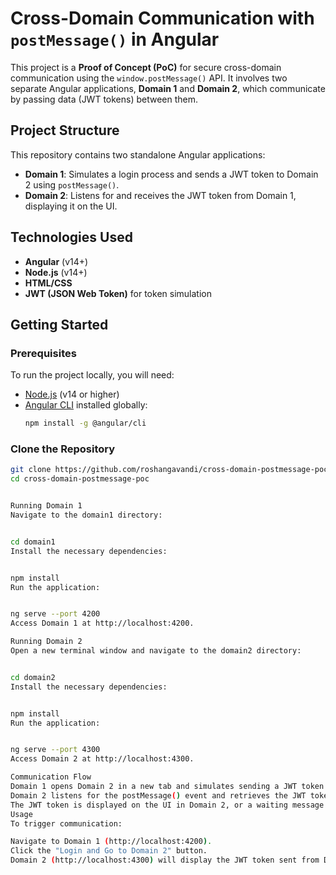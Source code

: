 # Cross-Domain Communication with `postMessage()` in Angular

This project is a **Proof of Concept (PoC)** for secure cross-domain communication using the `window.postMessage()` API. It involves two separate Angular applications, **Domain 1** and **Domain 2**, which communicate by passing data (JWT tokens) between them.

## Project Structure

This repository contains two standalone Angular applications:
- **Domain 1**: Simulates a login process and sends a JWT token to Domain 2 using `postMessage()`.
- **Domain 2**: Listens for and receives the JWT token from Domain 1, displaying it on the UI.

## Technologies Used

- **Angular** (v14+)
- **Node.js** (v14+)
- **HTML/CSS**
- **JWT (JSON Web Token)** for token simulation

## Getting Started

### Prerequisites

To run the project locally, you will need:
- [Node.js](https://nodejs.org/en/download/) (v14 or higher)
- [Angular CLI](https://angular.io/cli) installed globally: 
    ```bash
    npm install -g @angular/cli
    ```

### Clone the Repository

```bash
git clone https://github.com/roshangavandi/cross-domain-postmessage-poc
cd cross-domain-postmessage-poc


Running Domain 1
Navigate to the domain1 directory:


cd domain1
Install the necessary dependencies:


npm install
Run the application:


ng serve --port 4200
Access Domain 1 at http://localhost:4200.

Running Domain 2
Open a new terminal window and navigate to the domain2 directory:


cd domain2
Install the necessary dependencies:


npm install
Run the application:


ng serve --port 4300
Access Domain 2 at http://localhost:4300.

Communication Flow
Domain 1 opens Domain 2 in a new tab and simulates sending a JWT token after a simulated login process.
Domain 2 listens for the postMessage() event and retrieves the JWT token sent by Domain 1.
The JWT token is displayed on the UI in Domain 2, or a waiting message is shown until the token is received.
Usage
To trigger communication:

Navigate to Domain 1 (http://localhost:4200).
Click the "Login and Go to Domain 2" button.
Domain 2 (http://localhost:4300) will display the JWT token sent from Domain 1.
